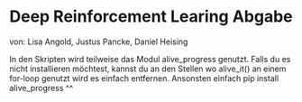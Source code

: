 # Deep Reinforcement Learing Abgabe
von: Lisa Angold, Justus Pancke, Daniel Heising

In den Skripten wird teilweise das Modul alive_progress genutzt. Falls du es nicht installieren möchtest, kannst du an den Stellen wo alive_it() an einem for-loop genutzt wird es einfach entfernen.
Ansonsten einfach pip install alive_progress ^^